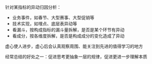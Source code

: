
针对某指标的异动归因分析：
- 业务事件，如春节、大型赛事、大型促销等
- 技术实现，如埋点、底层表异动等
- 看漏斗，按构成指标的漏斗量拆解，是否是某个环节有异动
- 看成分，按各维度拆解，是否是构成成分的变化造成了异动




虚心使人进步，虚心后会认真观察周围、能关注到先进的值得学习的地方

经常总结的好处之一：促进思考更抽象一层的规律，促进更进一步理解本质


